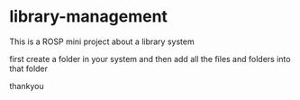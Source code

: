 # library-management
This is a ROSP mini project about a library system

first create a folder in your system and then add all the files and folders into that folder 

thankyou 

